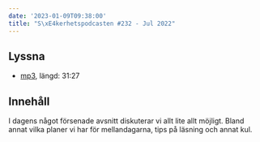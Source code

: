 ```yaml
---
date: '2023-01-09T09:38:00'
title: "S\xE4kerhetspodcasten #232 - Jul 2022"
---
```

## Lyssna
* [mp3](https://traffic.libsyn.com/secure/sakerhetspodcasten/2022-12-13_XMas.mp3?dest-id=117848), längd: 31:27

## Innehåll
I dagens något försenade avsnitt diskuterar vi allt lite allt möjligt. Bland annat
vilka planer vi har för mellandagarna, tips på läsning och annat kul.

